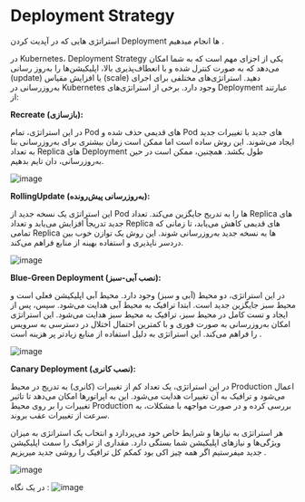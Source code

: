 # Deployment Strategy
استراتژی هایی که در آپدیت کردن Deployment ها انجام میدهیم .


در Kubernetes، Deployment Strategy یکی از اجزای مهم است که به شما امکان می‌دهد که به صورت کنترل شده و با انعطاف‌پذیری بالا، اپلیکیشن‌ها را به‌روز رسانی (update) یا افزایش مقیاس (scale) دهید. استراتژی‌های مختلفی برای اجرای به‌روزرسانی در Kubernetes وجود دارد. برخی از استراتژی‌های Deployment عبارتند از:

**Recreate (بازسازی):**


   در این استراتژی، تمام Pod های قدیمی حذف شده و Pod های جدید با تغییرات جدید ایجاد می‌شوند. این روش ساده است اما ممکن است زمان بیشتری برای به‌روزرسانی بنا به تعداد Replica های Deployment طول بکشد. همچنین، ممکن است در حین به‌روزرسانی،  دان تایم بدهیم.

![image](https://github.com/milad6745/Kubernetes/assets/113288076/01b8b57a-943e-48e7-b69f-8f2cbe0ba6aa)

   

**RollingUpdate (به‌روزرسانی پیش‌رونده):**


   این استراتژی یک نسخه جدید از Pod ها را به تدریج جایگزین می‌کند. تعداد Replica های جدید تدریجاً افزایش می‌یابد و تعداد Replica های قدیمی کاهش می‌یابد، تا زمانی که تمامی Replica ها به نسخه جدید به‌روزرسانی شوند. این روش یک توازن خوب بین دردسر ناپذیری و استفاده بهینه از منابع فراهم می‌کند.

![image](https://github.com/milad6745/Kubernetes/assets/113288076/5cdcb529-ecf3-4c90-b25c-fd62d48bd2fc)

   

**Blue-Green Deployment (نصب آبی-سبز):**


   در این استراتژی، دو محیط (آبی و سبز) وجود دارد. محیط آبی اپلیکیشن فعلی است و محیط سبز جایگزین جدید است. ابتدا ترافیک به محیط آبی هدایت می‌شود. سپس، پس از ایجاد و تست کامل در محیط سبز، ترافیک به محیط سبز هدایت می‌شود. این استراتژی امکان به‌روزرسانی به صورت فوری و با کمترین احتمال اختلال در دسترسی به سرویس را فراهم می‌کند. این استراتژی به دلیل استفاده از منابع زیادتر پر هزینه است .
   

![image](https://github.com/milad6745/Kubernetes/assets/113288076/6a3004cc-9cff-47da-b10b-19a2f073d8a5)



**Canary Deployment (نصب کانری):**


   در این استراتژی، یک تعداد کم از تغییرات (کانری) به تدریج در محیط Production اعمال می‌شود و ترافیک به آن تغییرات هدایت می‌شود. این به اپراتورها امکان می‌دهد تا تاثیر تغییرات را بر روی محیط Production بررسی کرده و در صورت مواجهه با مشکلات، به سرعت از تغییرات عقب بروند.

هر استراتژی به نیازها و شرایط خاص خود می‌پردازد و انتخاب یک استراتژی به میزان ویژگی‌ها و نیازهای اپلیکیشن شما بستگی دارد.
مقداری از ترافیک را سمت اپلیکیشن جدید میفرستیم اگر همه چیز اکی بود کمکم کل ترافیک را روشی جدید میریزیم .


![image](https://github.com/milad6745/Kubernetes/assets/113288076/f8a132e1-09a9-453e-a28f-1ff5860b311c)


در یک نگاه : 
![image](https://github.com/milad6745/Kubernetes/assets/113288076/18b367cf-20e6-44ae-b3ee-1fe1ffa08d42)

